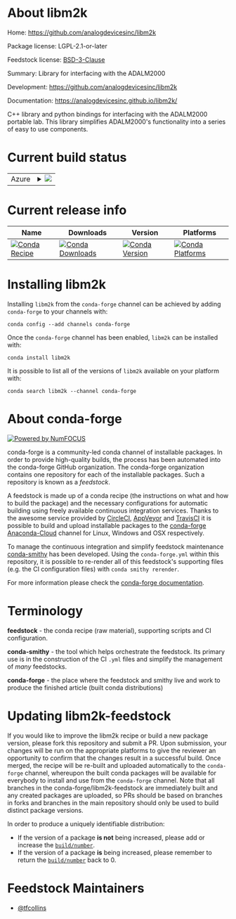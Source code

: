 About libm2k
============

Home: https://github.com/analogdevicesinc/libm2k

Package license: LGPL-2.1-or-later

Feedstock license: [BSD-3-Clause](https://github.com/conda-forge/libm2k-feedstock/blob/master/LICENSE.txt)

Summary: Library for interfacing with the ADALM2000

Development: https://github.com/analogdevicesinc/libm2k

Documentation: https://analogdevicesinc.github.io/libm2k/

C++ library and python bindings for interfacing with
the ADALM2000 portable lab. This library simplifies
ADALM2000's functionality into a series of easy to
use components.


Current build status
====================


<table>
    
  <tr>
    <td>Azure</td>
    <td>
      <details>
        <summary>
          <a href="https://dev.azure.com/conda-forge/feedstock-builds/_build/latest?definitionId=10914&branchName=master">
            <img src="https://dev.azure.com/conda-forge/feedstock-builds/_apis/build/status/libm2k-feedstock?branchName=master">
          </a>
        </summary>
        <table>
          <thead><tr><th>Variant</th><th>Status</th></tr></thead>
          <tbody><tr>
              <td>linux_64_python3.6.____cpythontarget_platformlinux-64</td>
              <td>
                <a href="https://dev.azure.com/conda-forge/feedstock-builds/_build/latest?definitionId=10914&branchName=master">
                  <img src="https://dev.azure.com/conda-forge/feedstock-builds/_apis/build/status/libm2k-feedstock?branchName=master&jobName=linux&configuration=linux_64_python3.6.____cpythontarget_platformlinux-64" alt="variant">
                </a>
              </td>
            </tr><tr>
              <td>linux_64_python3.7.____cpythontarget_platformlinux-64</td>
              <td>
                <a href="https://dev.azure.com/conda-forge/feedstock-builds/_build/latest?definitionId=10914&branchName=master">
                  <img src="https://dev.azure.com/conda-forge/feedstock-builds/_apis/build/status/libm2k-feedstock?branchName=master&jobName=linux&configuration=linux_64_python3.7.____cpythontarget_platformlinux-64" alt="variant">
                </a>
              </td>
            </tr><tr>
              <td>linux_64_python3.8.____cpythontarget_platformlinux-64</td>
              <td>
                <a href="https://dev.azure.com/conda-forge/feedstock-builds/_build/latest?definitionId=10914&branchName=master">
                  <img src="https://dev.azure.com/conda-forge/feedstock-builds/_apis/build/status/libm2k-feedstock?branchName=master&jobName=linux&configuration=linux_64_python3.8.____cpythontarget_platformlinux-64" alt="variant">
                </a>
              </td>
            </tr><tr>
              <td>osx_64_python3.6.____cpythontarget_platformosx-64</td>
              <td>
                <a href="https://dev.azure.com/conda-forge/feedstock-builds/_build/latest?definitionId=10914&branchName=master">
                  <img src="https://dev.azure.com/conda-forge/feedstock-builds/_apis/build/status/libm2k-feedstock?branchName=master&jobName=osx&configuration=osx_64_python3.6.____cpythontarget_platformosx-64" alt="variant">
                </a>
              </td>
            </tr><tr>
              <td>osx_64_python3.7.____cpythontarget_platformosx-64</td>
              <td>
                <a href="https://dev.azure.com/conda-forge/feedstock-builds/_build/latest?definitionId=10914&branchName=master">
                  <img src="https://dev.azure.com/conda-forge/feedstock-builds/_apis/build/status/libm2k-feedstock?branchName=master&jobName=osx&configuration=osx_64_python3.7.____cpythontarget_platformosx-64" alt="variant">
                </a>
              </td>
            </tr><tr>
              <td>osx_64_python3.8.____cpythontarget_platformosx-64</td>
              <td>
                <a href="https://dev.azure.com/conda-forge/feedstock-builds/_build/latest?definitionId=10914&branchName=master">
                  <img src="https://dev.azure.com/conda-forge/feedstock-builds/_apis/build/status/libm2k-feedstock?branchName=master&jobName=osx&configuration=osx_64_python3.8.____cpythontarget_platformosx-64" alt="variant">
                </a>
              </td>
            </tr><tr>
              <td>win_64_python3.6.____cpythontarget_platformwin-64</td>
              <td>
                <a href="https://dev.azure.com/conda-forge/feedstock-builds/_build/latest?definitionId=10914&branchName=master">
                  <img src="https://dev.azure.com/conda-forge/feedstock-builds/_apis/build/status/libm2k-feedstock?branchName=master&jobName=win&configuration=win_64_python3.6.____cpythontarget_platformwin-64" alt="variant">
                </a>
              </td>
            </tr><tr>
              <td>win_64_python3.7.____cpythontarget_platformwin-64</td>
              <td>
                <a href="https://dev.azure.com/conda-forge/feedstock-builds/_build/latest?definitionId=10914&branchName=master">
                  <img src="https://dev.azure.com/conda-forge/feedstock-builds/_apis/build/status/libm2k-feedstock?branchName=master&jobName=win&configuration=win_64_python3.7.____cpythontarget_platformwin-64" alt="variant">
                </a>
              </td>
            </tr><tr>
              <td>win_64_python3.8.____cpythontarget_platformwin-64</td>
              <td>
                <a href="https://dev.azure.com/conda-forge/feedstock-builds/_build/latest?definitionId=10914&branchName=master">
                  <img src="https://dev.azure.com/conda-forge/feedstock-builds/_apis/build/status/libm2k-feedstock?branchName=master&jobName=win&configuration=win_64_python3.8.____cpythontarget_platformwin-64" alt="variant">
                </a>
              </td>
            </tr>
          </tbody>
        </table>
      </details>
    </td>
  </tr>
</table>

Current release info
====================

| Name | Downloads | Version | Platforms |
| --- | --- | --- | --- |
| [![Conda Recipe](https://img.shields.io/badge/recipe-libm2k-green.svg)](https://anaconda.org/conda-forge/libm2k) | [![Conda Downloads](https://img.shields.io/conda/dn/conda-forge/libm2k.svg)](https://anaconda.org/conda-forge/libm2k) | [![Conda Version](https://img.shields.io/conda/vn/conda-forge/libm2k.svg)](https://anaconda.org/conda-forge/libm2k) | [![Conda Platforms](https://img.shields.io/conda/pn/conda-forge/libm2k.svg)](https://anaconda.org/conda-forge/libm2k) |

Installing libm2k
=================

Installing `libm2k` from the `conda-forge` channel can be achieved by adding `conda-forge` to your channels with:

```
conda config --add channels conda-forge
```

Once the `conda-forge` channel has been enabled, `libm2k` can be installed with:

```
conda install libm2k
```

It is possible to list all of the versions of `libm2k` available on your platform with:

```
conda search libm2k --channel conda-forge
```


About conda-forge
=================

[![Powered by NumFOCUS](https://img.shields.io/badge/powered%20by-NumFOCUS-orange.svg?style=flat&colorA=E1523D&colorB=007D8A)](http://numfocus.org)

conda-forge is a community-led conda channel of installable packages.
In order to provide high-quality builds, the process has been automated into the
conda-forge GitHub organization. The conda-forge organization contains one repository
for each of the installable packages. Such a repository is known as a *feedstock*.

A feedstock is made up of a conda recipe (the instructions on what and how to build
the package) and the necessary configurations for automatic building using freely
available continuous integration services. Thanks to the awesome service provided by
[CircleCI](https://circleci.com/), [AppVeyor](https://www.appveyor.com/)
and [TravisCI](https://travis-ci.com/) it is possible to build and upload installable
packages to the [conda-forge](https://anaconda.org/conda-forge)
[Anaconda-Cloud](https://anaconda.org/) channel for Linux, Windows and OSX respectively.

To manage the continuous integration and simplify feedstock maintenance
[conda-smithy](https://github.com/conda-forge/conda-smithy) has been developed.
Using the ``conda-forge.yml`` within this repository, it is possible to re-render all of
this feedstock's supporting files (e.g. the CI configuration files) with ``conda smithy rerender``.

For more information please check the [conda-forge documentation](https://conda-forge.org/docs/).

Terminology
===========

**feedstock** - the conda recipe (raw material), supporting scripts and CI configuration.

**conda-smithy** - the tool which helps orchestrate the feedstock.
                   Its primary use is in the construction of the CI ``.yml`` files
                   and simplify the management of *many* feedstocks.

**conda-forge** - the place where the feedstock and smithy live and work to
                  produce the finished article (built conda distributions)


Updating libm2k-feedstock
=========================

If you would like to improve the libm2k recipe or build a new
package version, please fork this repository and submit a PR. Upon submission,
your changes will be run on the appropriate platforms to give the reviewer an
opportunity to confirm that the changes result in a successful build. Once
merged, the recipe will be re-built and uploaded automatically to the
`conda-forge` channel, whereupon the built conda packages will be available for
everybody to install and use from the `conda-forge` channel.
Note that all branches in the conda-forge/libm2k-feedstock are
immediately built and any created packages are uploaded, so PRs should be based
on branches in forks and branches in the main repository should only be used to
build distinct package versions.

In order to produce a uniquely identifiable distribution:
 * If the version of a package **is not** being increased, please add or increase
   the [``build/number``](https://conda.io/docs/user-guide/tasks/build-packages/define-metadata.html#build-number-and-string).
 * If the version of a package **is** being increased, please remember to return
   the [``build/number``](https://conda.io/docs/user-guide/tasks/build-packages/define-metadata.html#build-number-and-string)
   back to 0.

Feedstock Maintainers
=====================

* [@tfcollins](https://github.com/tfcollins/)

